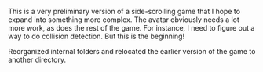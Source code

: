 This is a very preliminary version of a side-scrolling game that I hope to expand into something more complex. The avatar obviously needs a lot more work, as does the rest of the game. For instance, I need to figure out a way to do collision detection. But this is the beginning!

Reorganized internal folders and relocated the earlier version of the game to another directory.
